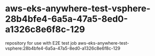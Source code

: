 # aws-eks-anywhere-test-vsphere-28b4bfe4-6a5a-47a5-8ed0-a1326c8e6f8c-129
repository for use with E2E test job aws-eks-anywhere-test-vsphere:28b4bfe4-6a5a-47a5-8ed0-a1326c8e6f8c-129
